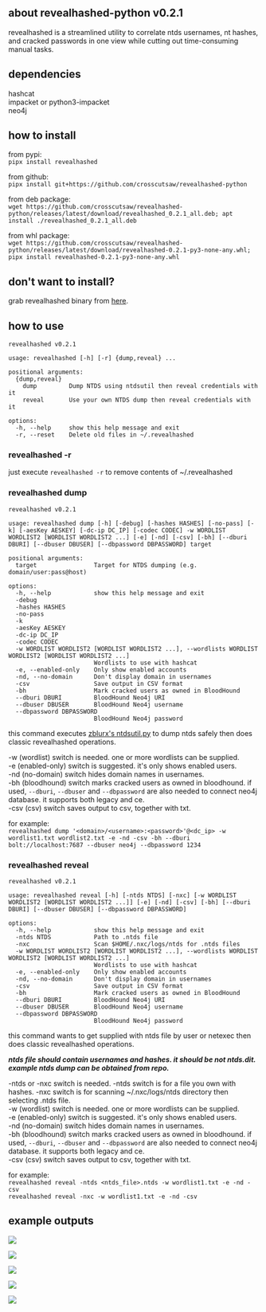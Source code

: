 

## about revealhashed-python v0.2.1
revealhashed is a streamlined utility to correlate ntds usernames, nt hashes, and cracked passwords in one view while cutting out time-consuming manual tasks.  

## dependencies  
hashcat  
impacket or python3-impacket  
neo4j  

## how to install
from pypi:  
`pipx install revealhashed`  

from github:  
`pipx install git+https://github.com/crosscutsaw/revealhashed-python`  

from deb package:  
`wget https://github.com/crosscutsaw/revealhashed-python/releases/latest/download/revealhashed_0.2.1_all.deb; apt install ./revealhashed_0.2.1_all.deb`  

from whl package:  
`wget https://github.com/crosscutsaw/revealhashed-python/releases/latest/download/revealhashed-0.2.1-py3-none-any.whl; pipx install revealhashed-0.2.1-py3-none-any.whl`  

## don't want to install?
grab revealhashed binary from [here](https://github.com/crosscutsaw/revealhashed-python/releases/latest/download/revealhashed).  

## how to use
```
revealhashed v0.2.1

usage: revealhashed [-h] [-r] {dump,reveal} ...

positional arguments:
  {dump,reveal}
    dump         Dump NTDS using ntdsutil then reveal credentials with it
    reveal       Use your own NTDS dump then reveal credentials with it

options:
  -h, --help     show this help message and exit
  -r, --reset    Delete old files in ~/.revealhashed
```
### revealhashed -r
just execute `revealhashed -r` to remove contents of ~/.revealhashed

### revealhashed dump
```
revealhashed v0.2.1

usage: revealhashed dump [-h] [-debug] [-hashes HASHES] [-no-pass] [-k] [-aesKey AESKEY] [-dc-ip DC_IP] [-codec CODEC] -w WORDLIST WORDLIST2 [WORDLIST WORDLIST2 ...] [-e] [-nd] [-csv] [-bh] [--dburi DBURI] [--dbuser DBUSER] [--dbpassword DBPASSWORD] target

positional arguments:
  target                Target for NTDS dumping (e.g. domain/user:pass@host)

options:
  -h, --help            show this help message and exit
  -debug
  -hashes HASHES
  -no-pass
  -k
  -aesKey AESKEY
  -dc-ip DC_IP
  -codec CODEC
  -w WORDLIST WORDLIST2 [WORDLIST WORDLIST2 ...], --wordlists WORDLIST WORDLIST2 [WORDLIST WORDLIST2 ...]
                        Wordlists to use with hashcat
  -e, --enabled-only    Only show enabled accounts
  -nd, --no-domain      Don't display domain in usernames
  -csv                  Save output in CSV format
  -bh                   Mark cracked users as owned in BloodHound
  --dburi DBURI         BloodHound Neo4j URI
  --dbuser DBUSER       BloodHound Neo4j username
  --dbpassword DBPASSWORD
                        BloodHound Neo4j password
```

this command executes [zblurx's ntdsutil.py](https://github.com/zblurx/ntdsutil.py) to dump ntds safely then does classic revealhashed operations.  

-w (wordlist) switch is needed. one or more wordlists can be supplied.    
-e (enabled-only) switch is suggested. it's only shows enabled users.  
-nd (no-domain) switch hides domain names in usernames.  
-bh (bloodhound) switch marks cracked users as owned in bloodhound. if used, `--dburi`, `--dbuser` and `--dbpassword` are also needed to connect neo4j database. it supports both legacy and ce.  
-csv (csv) switch saves output to csv, together with txt.  

for example:  
`revealhashed dump '<domain>/<username>:<password>'@<dc_ip> -w wordlist1.txt wordlist2.txt -e -nd -csv -bh --dburi bolt://localhost:7687 --dbuser neo4j --dbpassword 1234`

### revealhashed reveal
```
revealhashed v0.2.1

usage: revealhashed reveal [-h] [-ntds NTDS] [-nxc] [-w WORDLIST WORDLIST2 [WORDLIST WORDLIST2 ...]] [-e] [-nd] [-csv] [-bh] [--dburi DBURI] [--dbuser DBUSER] [--dbpassword DBPASSWORD]

options:
  -h, --help            show this help message and exit
  -ntds NTDS            Path to .ntds file
  -nxc                  Scan $HOME/.nxc/logs/ntds for .ntds files
  -w WORDLIST WORDLIST2 [WORDLIST WORDLIST2 ...], --wordlists WORDLIST WORDLIST2 [WORDLIST WORDLIST2 ...]
                        Wordlists to use with hashcat
  -e, --enabled-only    Only show enabled accounts
  -nd, --no-domain      Don't display domain in usernames
  -csv                  Save output in CSV format
  -bh                   Mark cracked users as owned in BloodHound
  --dburi DBURI         BloodHound Neo4j URI
  --dbuser DBUSER       BloodHound Neo4j username
  --dbpassword DBPASSWORD
                        BloodHound Neo4j password
  ```

this command wants to get supplied with ntds file by user or netexec then does classic revealhashed operations.  

**_ntds file should contain usernames and hashes. it should be not ntds.dit. example ntds dump can be obtained from repo._**  

-ntds or -nxc switch is needed. -ntds switch is for a file you own with hashes. -nxc switch is for scanning ~/.nxc/logs/ntds directory then selecting .ntds file.  
-w (wordlist) switch is needed. one or more wordlists can be supplied.  
-e (enabled-only) switch is suggested. it's only shows enabled users.  
-nd (no-domain) switch hides domain names in usernames.  
-bh (bloodhound) switch marks cracked users as owned in bloodhound. if used, `--dburi`, `--dbuser` and `--dbpassword` are also needed to connect neo4j database. it supports both legacy and ce.  
-csv (csv) switch saves output to csv, together with txt.  

for example:  
`revealhashed reveal -ntds <ntds_file>.ntds -w wordlist1.txt -e -nd -csv`  
`revealhashed reveal -nxc -w wordlist1.txt -e -nd -csv`

## example outputs
![](https://raw.githubusercontent.com/crosscutsaw/revealhashed-python/main/rp1.PNG)

![](https://raw.githubusercontent.com/crosscutsaw/revealhashed-python/main/rp2.PNG)

![](https://raw.githubusercontent.com/crosscutsaw/revealhashed-python/main/rp3.PNG)

![](https://raw.githubusercontent.com/crosscutsaw/revealhashed-python/main/rp4.PNG)

![](https://raw.githubusercontent.com/crosscutsaw/revealhashed-python/main/rp5.PNG)
